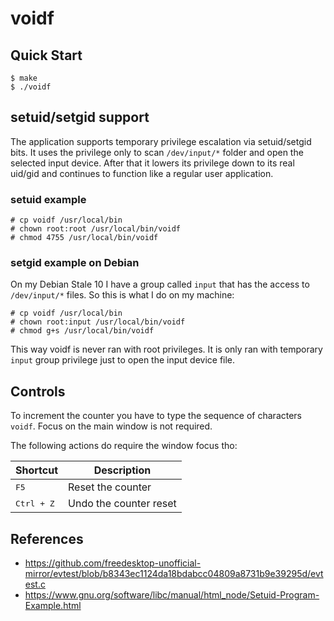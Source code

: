 # voidf

## Quick Start

```console
$ make
$ ./voidf
```

## setuid/setgid support

The application supports temporary privilege escalation via setuid/setgid bits. It uses the privilege only to scan `/dev/input/*` folder and open the selected input device. After that it lowers its privilege down to its real uid/gid and continues to function like a regular user application.

### setuid example

```
# cp voidf /usr/local/bin
# chown root:root /usr/local/bin/voidf
# chmod 4755 /usr/local/bin/voidf
```

### setgid example on Debian

On my Debian Stale 10 I have a group called `input` that has the access to `/dev/input/*` files. So this is what I do on my machine:

```
# cp voidf /usr/local/bin
# chown root:input /usr/local/bin/voidf
# chmod g+s /usr/local/bin/voidf
```

This way voidf is never ran with root privileges. It is only ran with temporary `input` group privilege just to open the input device file.

## Controls

To increment the counter you have to type the sequence of characters `voidf`. Focus on the main window is not required.

The following actions do require the window focus tho:

| Shortcut | Description |
| --- | --- |
| <kbd>F5</kbd> | Reset the counter |
| <kbd>Ctrl + Z</kbd> | Undo the counter reset |

## References

- https://github.com/freedesktop-unofficial-mirror/evtest/blob/b8343ec1124da18bdabcc04809a8731b9e39295d/evtest.c
- https://www.gnu.org/software/libc/manual/html_node/Setuid-Program-Example.html
